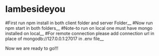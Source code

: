 # Iambesideyou
#First run npm install in both client folder and server Folder__
#Now run npm start in both folders__
#Note-to run on local one must have mongo installed on local__
#For remote connection please add connection url in place of mongodb://127.0.0.1:27017 in .env file__

Now we are ready to go!!!

